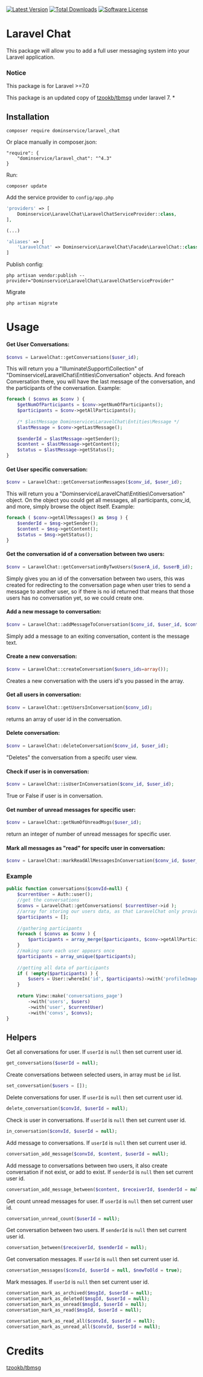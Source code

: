 [![Latest Version](https://img.shields.io/github/release/dominservice/laravel_chat.svg?style=flat-square)](https://github.com/dominservice/laravel_chat/releases)
[![Total Downloads](https://img.shields.io/packagist/dt/dominservice/laravel_chat.svg?style=flat-square)](https://packagist.org/packages/dominservice/laravel_chat)
[![Software License](https://img.shields.io/badge/license-MIT-brightgreen.svg?style=flat-square)](LICENSE)

# Laravel Chat
This package will allow you to add a full user messaging system into your Laravel application.

### Notice
This package is for Laravel >=7.0

This package is an updated copy of [tzookb/tbmsg](https://github.com/tzookb/tbmsg) under laravel 7. *

## Installation
```
composer require dominservice/laravel_chat
```
Or place manually in composer.json:
```
"require": {
    "dominservice/laravel_chat": "^4.3"
}
```
Run:
```
composer update
```
Add the service provider to `config/app.php` 
```php
'providers' => [
    Dominservice\LaravelChat\LaravelChatServiceProvider::class,
],

(...)

'aliases' => [
    'LaravelChat' => Dominservice\LaravelChat\Facade\LaravelChat::class,
]
```
Publish config:

```
php artisan vendor:publish --provider="Dominservice\LaravelChat\LaravelChatServiceProvider"
```
Migrate
```
php artisan migrate
```

# Usage

#### Get User Conversations:

```php
$convs = LaravelChat::getConversations($user_id);
```
This will return you a "Illuminate\Support\Collection" of "Dominservice\LaravelChat\Entities\Conversation" objects.
And foreach Conversation there, you will have the last message of the conversation, and the participants of the conversation.
Example:
```php
foreach ( $convs as $conv ) {
    $getNumOfParticipants = $conv->getNumOfParticipants();
    $participants = $conv->getAllParticipants();
            
    /* $lastMessage Dominservice\LaravelChat\Entities\Message */
    $lastMessage = $conv->getLastMessage();
            
    $senderId = $lastMessage->getSender();
    $content = $lastMessage->getContent();
    $status = $lastMessage->getStatus();
}
```

#### Get User specific conversation:

```php
$conv = LaravelChat::getConversationMessages($conv_id, $user_id);
```
This will return you a "Dominservice\LaravelChat\Entities\Conversation" object.
On the object you could get all messages, all participants, conv_id, and more, simply browse the object itself.
Example:
```php
foreach ( $conv->getAllMessages() as $msg ) {
    $senderId = $msg->getSender();
    $content = $msg->getContent();
    $status = $msg->getStatus();
}
```
#### Get the conversation id of a conversation between two users:

```php
$conv = LaravelChat::getConversationByTwoUsers($userA_id, $userB_id);
```
Simply gives you an id of the conversation between two users, this was created for redirecting to the conversation page when user tries to send a message to another user, so if there is no id returned that means that those users has no conversation yet, so we could create one.
#### Add a new message to conversation:

```php
$conv = LaravelChat::addMessageToConversation($conv_id, $user_id, $content);
```
Simply add a message to an exiting conversation, content is the message text.
#### Create a new conversation:

```php
$conv = LaravelChat::createConversation($users_ids=array());
```
Creates a new conversation with the users id's you passed in the array.

#### Get all users in conversation:

```php
$conv = LaravelChat::getUsersInConversation($conv_id);
```
returns an array of user id in the conversation.

#### Delete conversation:

```php
$conv = LaravelChat::deleteConversation($conv_id, $user_id);
```
"Deletes" the conversation from a specifc user view.
#### Check if user is in conversation:

```php
$conv = LaravelChat::isUserInConversation($conv_id, $user_id);
```
True or False if user is in conversation.

#### Get number of unread messages for specific user:

```php
$conv = LaravelChat::getNumOfUnreadMsgs($user_id);
```
return an integer of number of unread messages for specific user.

#### Mark all messages as "read" for specifc user in conversation:

```php
$conv = LaravelChat::markReadAllMessagesInConversation($conv_id, $user_id);
```

### Example
```php
public function conversations($convId=null) {
    $currentUser = Auth::user();
    //get the conversations
    $convs = LaravelChat::getConversations( $currentUser->id );
    //array for storing our users data, as that LaravelChat only provides user id's
    $participants = [];
    
    //gathering participants
    foreach ( $convs as $conv ) {
        $participants = array_merge($participants, $conv->getAllParticipants());
    }
    //making sure each user appears once
    $participants = array_unique($participants);
    
    //getting all data of participants
    if ( !empty($participants) ) {
        $users = User::whereIn('id', $participants)->with('profileImage')->getDictionary();
    }
            
    return View::make('conversations_page')
        ->with('users', $users)
        ->with('user', $currentUser)
        ->with('convs', $convs);
}
```
## Helpers
Get all conversations for user. If `userId` is `null` then set current user id.
```php
get_conversations($userId = null);
```
Create conversations between selected users, in array must be `id` list.
```php
set_conversation($users = []);
```
Delete conversations for user. If `userId` is `null` then set current user id.
```php
delete_conversation($convId, $userId = null);
```
Check is user in conversations. If `userId` is `null` then set current user id.
```php
in_conversation($convId, $userId = null);
```
Add message to conversations. If `userId` is `null` then set current user id.
```php
conversation_add_message($convId, $content, $userId = null);
```
Add message to conversations between two users, it also create conversation if not exist, or add to exist. If `senderId` is `null` then set current user id.
```php
conversation_add_message_between($content, $receiverId, $senderId = null);
```
Get count unread messages for user. If `userId` is `null` then set current user id.
```php
conversation_unread_count($userId = null);
```
Get conversation between two users. If `senderId` is `null` then set current user id.
```php
conversation_between($receiverId, $senderId = null);
```
Get conversation messages. If `userId` is `null` then set current user id.
```php
conversation_messages($convId, $userId = null, $newToOld = true);
```
Mark messages. If `userId` is `null` then set current user id.
```php
conversation_mark_as_archived($msgId, $userId = null);
conversation_mark_as_deleted($msgId, $userId = null);
conversation_mark_as_unread($msgId, $userId = null);
conversation_mark_as_read($msgId, $userId = null);

conversation_mark_as_read_all($convId, $userId = null);
conversation_mark_as_unread_all($convId, $userId = null);
```


# Credits

[tzookb/tbmsg](https://github.com/tzookb/tbmsg)
